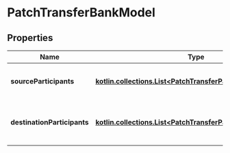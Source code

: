 
# PatchTransferBankModel

## Properties
Name | Type | Description | Notes
------------ | ------------- | ------------- | -------------
**sourceParticipants** | [**kotlin.collections.List&lt;PatchTransferParticipantBankModel&gt;**](PatchTransferParticipantBankModel.md) | The source participants for the transfer. |  [optional]
**destinationParticipants** | [**kotlin.collections.List&lt;PatchTransferParticipantBankModel&gt;**](PatchTransferParticipantBankModel.md) | The destination participants for the transfer. |  [optional]



